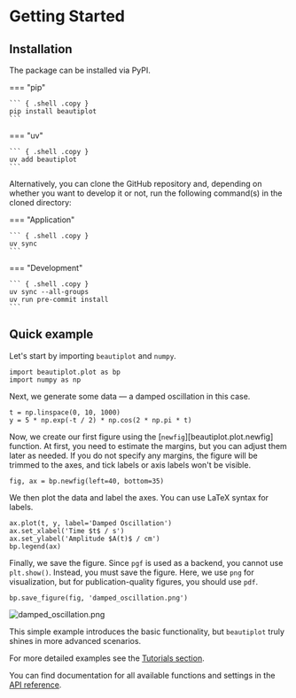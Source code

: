 # Getting Started

## Installation

The package can be installed via PyPI.

=== "pip"

    ``` { .shell .copy }
    pip install beautiplot
    ```

=== "uv"

    ``` { .shell .copy }
    uv add beautiplot
    ```

Alternatively, you can clone the GitHub repository and, depending on whether you want to develop it or not, run the following command(s) in the cloned directory:

=== "Application"

    ``` { .shell .copy }
    uv sync
    ```

=== "Development"

    ``` { .shell .copy }
    uv sync --all-groups
    uv run pre-commit install
    ```

## Quick example

Let's start by importing `beautiplot` and `numpy`.

``` { .python .copy }
import beautiplot.plot as bp
import numpy as np
```

Next, we generate some data — a damped oscillation in this case.

``` { .python .copy }
t = np.linspace(0, 10, 1000)
y = 5 * np.exp(-t / 2) * np.cos(2 * np.pi * t)
```

Now, we create our first figure using the [`newfig`][beautiplot.plot.newfig] function. At first, you need to estimate the margins, but you can adjust them later as needed. If you do not specify any margins, the figure will be trimmed to the axes, and tick labels or axis labels won't be visible.

``` { .python .copy }
fig, ax = bp.newfig(left=40, bottom=35)
```

We then plot the data and label the axes. You can use LaTeX syntax for labels.

``` { .python .copy }
ax.plot(t, y, label='Damped Oscillation')
ax.set_xlabel('Time $t$ / s')
ax.set_ylabel('Amplitude $A(t)$ / cm')
bp.legend(ax)
```

Finally, we save the figure. Since `pgf` is used as a backend, you cannot use `plt.show()`. Instead, you must save the figure. Here, we use `png` for visualization, but for publication-quality figures, you should use `pdf`.

``` { .python .copy }
bp.save_figure(fig, 'damped_oscillation.png')
```

![damped_oscillation.png](example_plots/damped_oscillation.png)

This simple example introduces the basic functionality, but `beautiplot` truly shines in more advanced scenarios.

For more detailed examples see the [Tutorials section](tutorials/index.md).

You can find documentation for all available functions and settings in the [API reference](reference/beautiplot/index.md).
